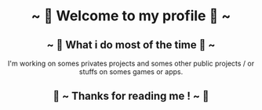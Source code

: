 <h1 align="center">~ 💖 Welcome to my profile 💖 ~</h1>
<h2 align="center">~ 📇 What i do most of the time 📇 ~</h2>
<p align="center">I'm working on somes privates projects and somes other public projects / or stuffs on somes games or apps.</p>
<h2 align="center">💖 ~ Thanks for reading me ! ~ 💖</h2>
